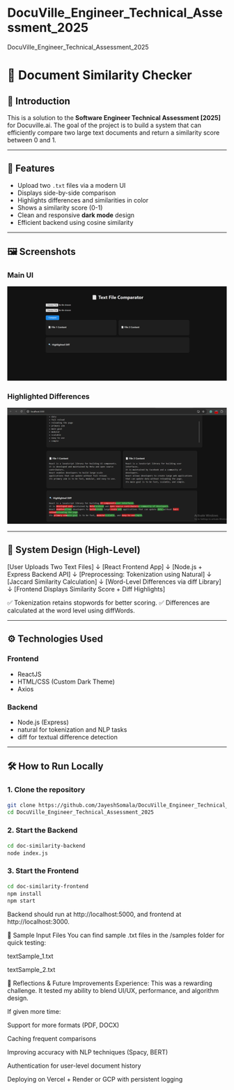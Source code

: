 # DocuVille_Engineer_Technical_Assessment_2025
DocuVille_Engineer_Technical_Assessment_2025

# 🧠 Document Similarity Checker

## 👋 Introduction
This is a solution to the **Software Engineer Technical Assessment [2025]** for Docuville.ai. The goal of the project is to build a system that can efficiently compare two large text documents and return a similarity score between 0 and 1.

---

## 🚀 Features

- Upload two `.txt` files via a modern UI
- Displays side-by-side comparison
- Highlights differences and similarities in color
- Shows a similarity score (0-1)
- Clean and responsive **dark mode** design
- Efficient backend using cosine similarity

---

## 🖼️ Screenshots

### Main UI
![Main UI](./screenshots/main-ui.png)

### Highlighted Differences
![Differences](./screenshots/differences-highlighted.png)

---

## 🧩 System Design (High-Level)

[User Uploads Two Text Files]
           ↓
    [React Frontend App]
           ↓
 [Node.js + Express Backend API]
           ↓
 [Preprocessing: Tokenization using Natural]
           ↓
 [Jaccard Similarity Calculation]
           ↓
 [Word-Level Differences via diff Library]
           ↓
 [Frontend Displays Similarity Score + Diff Highlights]

✅ Tokenization retains stopwords for better scoring.
✅ Differences are calculated at the word level using diffWords.

---

## ⚙️ Technologies Used

### Frontend
- ReactJS
- HTML/CSS (Custom Dark Theme)
- Axios

### Backend
- Node.js (Express)
- natural for tokenization and NLP tasks
- diff for textual difference detection

---

## 🛠️ How to Run Locally

### 1. Clone the repository
```bash
git clone https://github.com/JayeshSomala/DocuVille_Engineer_Technical_Assessment_2025.git
cd DocuVille_Engineer_Technical_Assessment_2025
```
### 2. Start the Backend
```bash
cd doc-similarity-backend
node index.js
```
### 3. Start the Frontend
```bash
cd doc-similarity-frontend
npm install
npm start
```
Backend should run at http://localhost:5000, and frontend at http://localhost:3000.


🧪 Sample Input Files
You can find sample .txt files in the /samples folder for quick testing:

textSample_1.txt

textSample_2.txt

🧠 Reflections & Future Improvements
Experience:
This was a rewarding challenge. It tested my ability to blend UI/UX, performance, and algorithm design.

If given more time:

Support for more formats (PDF, DOCX)

Caching frequent comparisons

Improving accuracy with NLP techniques (Spacy, BERT)

Authentication for user-level document history

Deploying on Vercel + Render or GCP with persistent logging

